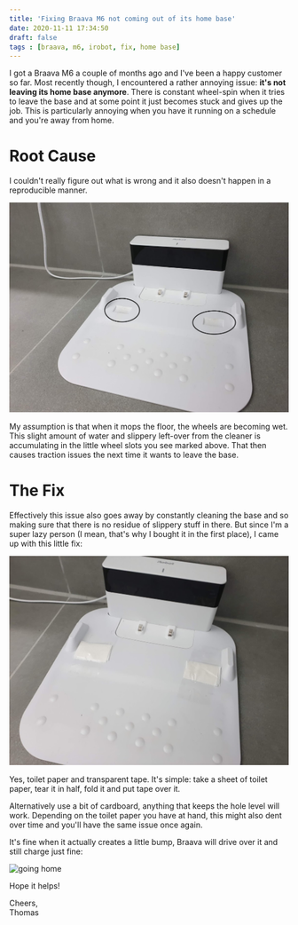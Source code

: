 ```yaml
---
title: 'Fixing Braava M6 not coming out of its home base'
date: 2020-11-11 17:34:50
draft: false
tags : [braava, m6, irobot, fix, home base]
---
```


I got a Braava M6 a couple of months ago and I've been a happy customer so far. Most recently though, I encountered a rather annoying issue: **it's not leaving its home base anymore**. There is constant wheel-spin when it tries to leave the base and at some point it just becomes stuck and gives up the job. This is particularly annoying when you have it running on a schedule and you're away from home. 

Root Cause
==========

I couldn't really figure out what is wrong and it also doesn't happen in a reproducible manner. 

![home base](assets/braava_original.png)

My assumption is that when it mops the floor, the wheels are becoming wet. This slight amount of water and slippery left-over from the cleaner is accumulating in the little wheel slots you see marked above. That then causes traction issues the next time it wants to leave the base.

The Fix
=======

Effectively this issue also goes away by constantly cleaning the base and so making sure that there is no residue of slippery stuff in there. But since I'm a super lazy person (I mean, that's why I bought it in the first place), I came up with this little fix:

![home base fixed](assets/braava_fixed.jpg)

Yes, toilet paper and transparent tape. It's simple: take a sheet of toilet paper, tear it in half, fold it and put tape over it.

Alternatively use a bit of cardboard, anything that keeps the hole level will work. Depending on the toilet paper you have at hand, this might also dent over time and you'll have the same issue once again.

It's fine when it actually creates a little bump, Braava will drive over it and still charge just fine:

![going home](assets/braava_home.gif)

Hope it helps!

Cheers,  
Thomas